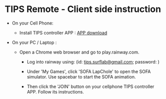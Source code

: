 # TIPS Remote - Client side instruction


* On your Cell Phone:  
    
    * Install TIPS controller APP : [APP download](https://bitbucket.org/surflab/tips-android-controller/downloads/TIPS-remote-release.apk)
    


* On your PC / Laptop :

    * Open a Chrome web browser and go to play.rainway.com. 
        
        * Log into rainway using: (id: tips.surflab@gmail.com; password: )
        
        * Under 'My Games', click 'SOFA LapChole' to open the SOFA simulator. Use spacebar to start the SOFA animation.
        
        * Then click the 'JOIN' button on your cellphone TIPS controller APP. Follow its instructions.

